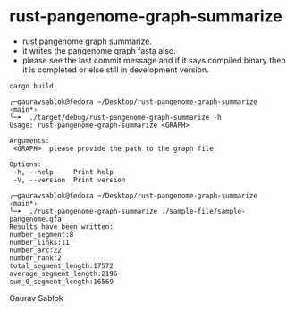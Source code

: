 # rust-pangenome-graph-summarize
 
 - rust pangenome graph summarize.
 - it writes the pangenome graph fasta also.
 - please see the last commit message and if it says compiled binary then it is completed or else still in development version.


 ```
 cargo build 

 ```

 ```
 ╭─gauravsablok@fedora ~/Desktop/rust-pangenome-graph-summarize  ‹main*› 
 ╰─➤  ./target/debug/rust-pangenome-graph-summarize -h
 Usage: rust-pangenome-graph-summarize <GRAPH>

 Arguments:
  <GRAPH>  please provide the path to the graph file

 Options:
  -h, --help     Print help
  -V, --version  Print version
 
 ```

 ```
 ╭─gauravsablok@fedora ~/Desktop/rust-pangenome-graph-summarize  ‹main*› 
 ╰─➤  ./rust-pangenome-graph-summarize ./sample-file/sample-pangenome.gfa 
 Results have been written:
 number_segment:8
 number_links:11
 number_arc:22
 number_rank:2
 total_segment_length:17572
 average_segment_length:2196
 sum_0_segment_length:16569

 ```

 Gaurav Sablok
